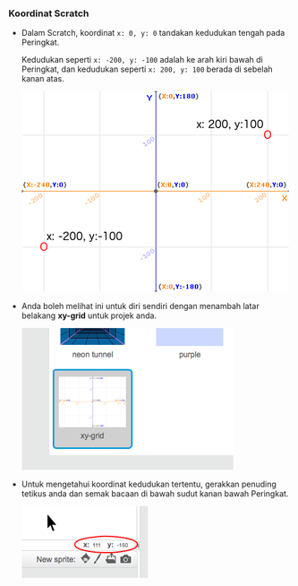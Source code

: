 ### Koordinat Scratch

+ Dalam Scratch, koordinat `x: 0, y: 0` tandakan kedudukan tengah pada Peringkat.
    
    Kedudukan seperti `x: -200, y: -100` adalah ke arah kiri bawah di Peringkat, dan kedudukan seperti `x: 200, y: 100` berada di sebelah kanan atas.
    
    ![Koordinat peringkat](images/coordinates-stage.png)

+ Anda boleh melihat ini untuk diri sendiri dengan menambah latar belakang **xy-grid** untuk projek anda.
    
    ![Koordinat peringkat](images/coordinates-backdrop.png)

+ Untuk mengetahui koordinat kedudukan tertentu, gerakkan penuding tetikus anda dan semak bacaan di bawah sudut kanan bawah Peringkat.
    
    ![Menyelaraskan bacaan](images/coordinates-xy-example.png)